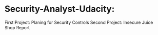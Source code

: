 # Security-Analyst-Udacity: 
First Project: Planing for Security Controls 
Second Project: Insecure Juice Shop Report 
